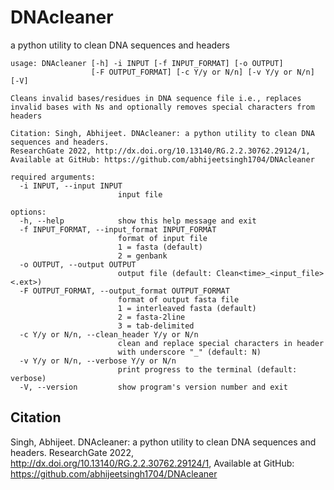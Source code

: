 # DNAcleaner
a python utility to clean DNA sequences and headers


```
usage: DNAcleaner [-h] -i INPUT [-f INPUT_FORMAT] [-o OUTPUT]
                  [-F OUTPUT_FORMAT] [-c Y/y or N/n] [-v Y/y or N/n] [-V]

Cleans invalid bases/residues in DNA sequence file i.e., replaces invalid bases with Ns and optionally removes special characters from headers

Citation: Singh, Abhijeet. DNAcleaner: a python utility to clean DNA sequences and headers.
ResearchGate 2022, http://dx.doi.org/10.13140/RG.2.2.30762.29124/1, Available at GitHub: https://github.com/abhijeetsingh1704/DNAcleaner

required arguments:
  -i INPUT, --input INPUT
                        input file

options:
  -h, --help            show this help message and exit
  -f INPUT_FORMAT, --input_format INPUT_FORMAT
                        format of input file
                        1 = fasta (default)
                        2 = genbank
  -o OUTPUT, --output OUTPUT
                        output file (default: Clean<time>_<input_file><.ext>)
  -F OUTPUT_FORMAT, --output_format OUTPUT_FORMAT
                        format of output fasta file
                        1 = interleaved fasta (default)
                        2 = fasta-2line
                        3 = tab-delimited
  -c Y/y or N/n, --clean_header Y/y or N/n
                        clean and replace special characters in header
                        with underscore "_" (default: N)
  -v Y/y or N/n, --verbose Y/y or N/n
                        print progress to the terminal (default: verbose)
  -V, --version         show program's version number and exit

```

## Citation
Singh, Abhijeet. DNAcleaner: a python utility to clean DNA sequences and headers.
ResearchGate 2022, http://dx.doi.org/10.13140/RG.2.2.30762.29124/1, Available at GitHub: https://github.com/abhijeetsingh1704/DNAcleaner

